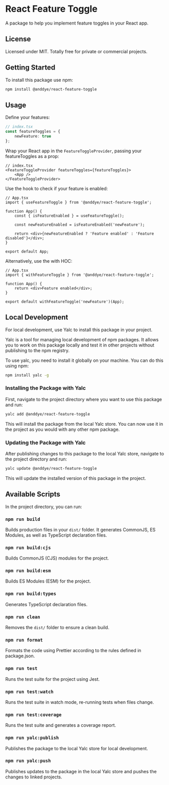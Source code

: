 # React Feature Toggle

A package to help you implement feature toggles in your React app.

## License

Licensed under MIT. Totally free for private or commercial projects.

## Getting Started

To install this package use npm:

```bash
npm install @anddye/react-feature-toggle
```

## Usage

Define your features:

```ts
// index.tsx
const featureToggles = {
    newFeature: true
};
```

Wrap your React app in the `FeatureToggleProvider`, passing your featureToggles as a prop:

```tsx
// index.tsx
<FeatureToggleProvider featureToggles={featureToggles}>
    <App />
</FeatureToggleProvider>
```

Use the hook to check if your feature is enabled:

```tsx
// App.tsx
import { useFeatureToggle } from '@anddye/react-feature-toggle';

function App() {
    const { isFeatureEnabled } = useFeatureToggle();

    const newFeatureEnabled = isFeatureEnabled('newFeature');

    return <div>{newFeatureEnabled ? 'Feature enabled' : 'Feature disabled'}</div>;
}

export default App;
```

Alternatively, use the with HOC:

```tsx
// App.tsx
import { withFeatureToggle } from '@anddye/react-feature-toggle';

function App() {
    return <div>Feature enabled</div>;
}

export default withFeatureToggle('newFeature')(App);
```

## Local Development

For local development, use Yalc to install this package in your project.

Yalc is a tool for managing local development of npm packages. It allows you to work on this package locally and test it in other projects without publishing to the npm registry.

To use yalc, you need to install it globally on your machine. You can do this using npm:

```bash
npm install yalc -g
```

### Installing the Package with Yalc

First, navigate to the project directory where you want to use this package and run:

```bash
yalc add @anddye/react-feature-toggle
```

This will install the package from the local Yalc store. You can now use it in the project as you would with any other npm package.

### Updating the Package with Yalc

After publishing changes to this package to the local Yalc store, navigate to the project directory and run:

```bash
yalc update @anddye/react-feature-toggle
```

This will update the installed version of this package in the project.

## Available Scripts

In the project directory, you can run:

### `npm run build`

Builds production files in your `dist/` folder. It generates CommonJS, ES Modules, as well as TypeScript declaration files.

### `npm run build:cjs`

Builds CommonJS (CJS) modules for the project.

### `npm run build:esm`

Builds ES Modules (ESM) for the project.

### `npm run build:types`

Generates TypeScript declaration files.

### `npm run clean`

Removes the `dist/` folder to ensure a clean build.

### `npm run format`

Formats the code using Prettier according to the rules defined in package.json.

### `npm run test`

Runs the test suite for the project using Jest.

### `npm run test:watch`

Runs the test suite in watch mode, re-running tests when files change.

### `npm run test:coverage`

Runs the test suite and generates a coverage report.

### `npm run yalc:publish`

Publishes the package to the local Yalc store for local development.

### `npm run yalc:push`

Publishes updates to the package in the local Yalc store and pushes the changes to linked projects.
